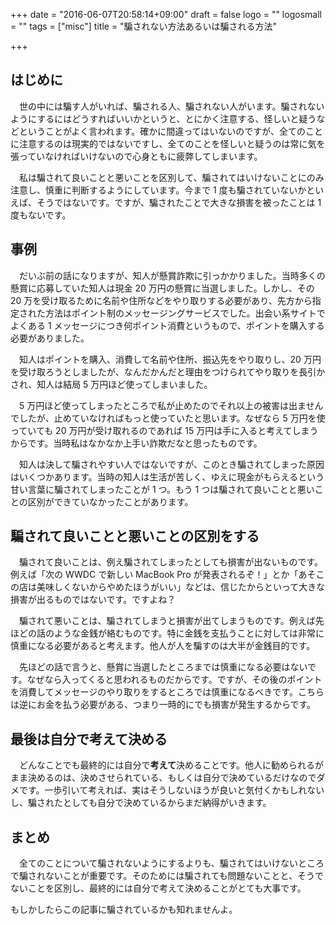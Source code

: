 +++
date = "2016-06-07T20:58:14+09:00"
draft = false
logo = ""
logosmall = ""
tags = ["misc"]
title = "騙されない方法あるいは騙される方法"

+++

## はじめに

　世の中には騙す人がいれば、騙される人、騙されない人がいます。騙されないようにするにはどうすればいいかというと、とにかく注意する、怪しいと疑うなどということがよく言われます。確かに間違ってはいないのですが、全てのことに注意するのは現実的ではないですし、全てのことを怪しいと疑うのは常に気を張っていなければいけないので心身ともに疲弊してしまいます。

　私は騙されて良いことと悪いことを区別して、騙されてはいけないことにのみ注意し、慎重に判断するようにしています。今まで 1 度も騙されていないかといえば、そうではないです。ですが、騙されたことで大きな損害を被ったことは 1 度もないです。

## 事例

　だいぶ前の話になりますが、知人が懸賞詐欺に引っかかりました。当時多くの懸賞に応募していた知人は現金 20 万円の懸賞に当選しました。しかし、その 20 万を受け取るために名前や住所などをやり取りする必要があり、先方から指定された方法はポイント制のメッセージングサービスでした。出会い系サイトでよくある 1 メッセージにつき何ポイント消費というもので、ポイントを購入する必要がありました。

　知人はポイントを購入、消費して名前や住所、振込先をやり取りし、20 万円を受け取ろうとしましたが、なんだかんだと理由をつけられてやり取りを長引かされ、知人は結局 5 万円ほど使ってしまいました。

　5 万円ほど使ってしまったところで私が止めたのでそれ以上の被害は出ませんでしたが、止めていなければもっと使っていたと思います。なぜなら 5 万円を使っていても 20 万円が受け取れるのであれば 15 万円は手に入ると考えてしまうからです。当時私はなかなか上手い詐欺だなと思ったものです。

　知人は決して騙されやすい人ではないですが、このとき騙されてしまった原因はいくつかあります。当時の知人は生活が苦しく、ゆえに現金がもらえるという甘い言葉に騙されてしまったことが 1 つ。もう 1 つは騙されて良いことと悪いことの区別ができていなかったことがあります。

## 騙されて良いことと悪いことの区別をする

　騙されて良いことは、例え騙されてしまったとしても損害が出ないものです。例えば「次の WWDC で新しい MacBook Pro が発表されるぞ！」とか「あそこの店は美味しくないからやめたほうがいい」などは、信じたからといって大きな損害が出るものではないです。ですよね？

　騙されて悪いことは、騙されてしまうと損害が出てしまうものです。例えば先ほどの話のような金銭が絡むものです。特に金銭を支払うことに対しては非常に慎重になる必要があると考えます。他人が人を騙すのは大半が金銭目的です。

　先ほどの話で言うと、懸賞に当選したところまでは慎重になる必要はないです。なぜなら入ってくると思われるものだからです。ですが、その後のポイントを消費してメッセージのやり取りをするところでは慎重になるべきです。こちらは逆にお金を払う必要がある、つまり一時的にでも損害が発生するからです。

## 最後は自分で考えて決める

　どんなことでも最終的には自分で**考えて**決めることです。他人に勧められるがまま決めるのは、決めさせられている、もしくは自分で決めているだけなのでダメです。一歩引いて考えれば、実はそうしないほうが良いと気付くかもしれないし、騙されたとしても自分で決めているからまだ納得がいきます。

## まとめ

　全てのことについて騙されないようにするよりも、騙されてはいけないところで騙されないことが重要です。そのためには騙されても問題ないことと、そうでないことを区別し、最終的には自分で考えて決めることがとても大事です。

もしかしたらこの記事に騙されているかも知れませんよ。
